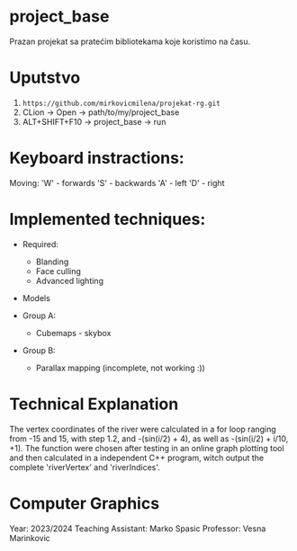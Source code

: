 # project_base
Prazan projekat sa pratećim bibliotekama koje koristimo na času. 

# Uputstvo
1. `https://github.com/mirkovicmilena/projekat-rg.git`
2. CLion -> Open -> path/to/my/project_base
4. ALT+SHIFT+F10 -> project_base -> run

# Keyboard instractions:
Moving:
'W' - forwards
'S' - backwards
'A' - left
'D' - right

# Implemented techniques:
- Required:
  - Blanding
  - Face culling
  - Advanced lighting
- Models
- Group A:
  - Cubemaps - skybox

- Group B:
  - Parallax mapping (incomplete, not working :))

# Technical Explanation
The vertex coordinates of the river were calculated in a for loop ranging from -15 and 15, with step 1.2, and -(sin(i/2) + 4), as well as -(sin(i/2) + i/10, +1). 
The function were chosen after testing in an online graph plotting tool and then calculated in a independent C++ program, witch output the complete 'riverVertex' and 'riverIndices'.

# Computer Graphics
Year: 2023/2024
Teaching Assistant: Marko Spasic
Professor: Vesna Marinkovic
